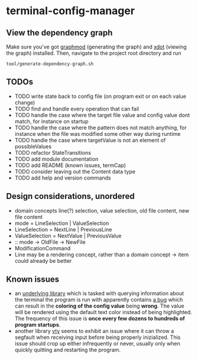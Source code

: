 # terminal-config-manager

## View the dependency graph
Make sure you've got [graphmod](https://github.com/yav/graphmod)  (generating the graph) and [xdot](https://github.com/jrfonseca/xdot.py) (viewing the graph) installed. Then, navigate to the project root directory and run
```
tool/generate-dependency-graph.sh
```

## TODOs
- TODO write state back to config file (on program exit or on each value change)
- TODO find and handle every operation that can fail
- TODO handle the case where the target file value and config value dont match, for instance on startup
- TODO handle the case where the pattern does not match anything, for instance when the file was modified some other way during runtime
- TODO handle the case where targetValue is not an element of possibleValues
- TODO refactor StateTransitions
- TODO add module documentation
- TODO add README (known issues, termCap)
- TODO consider leaving out the Content data type
- TODO add help and version commands

## Design considerations, unordered
- domain concepts  line(?) selection, value selection, old file content, new file content
- mode = LineSelection | ValueSelection
- LineSelection = NextLine | PreviousLine
- ValueSelection = NextValue | PreviousValue
- <DomainFunction> :: mode -> OldFile -> NewFile
- ModificationCommand
- Line may be a rendering concept, rather than a domain concept -> item could
    already be better

## Known issues
- an [underlying library](https://github.com/judah/terminfo) which
 is tasked with querying information about the terminal the program is run with
 apparently contains [a bug](https://github.com/judah/terminfo/issues/47) which
 can result in the **coloring of the config value** being **wrong**. The value will
 be rendered using the default text color instead of being highlighted. The
 frequency of this issue is **once every few dozens to hundreds of program startups**.
- another library [vty](https://github.com/jtdaugherty/vty) seems to
exhibit an issue where it can throw a segfault when receiving input before being
properly inizialized. This issue should crop up either infrequently or never,
usually only when quickly quitting and restarting the program.